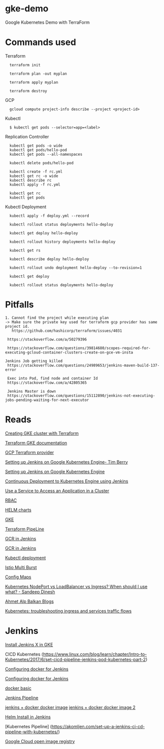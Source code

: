 # gke-demo
Google Kubernetes Demo with TerraForm

# Commands used
  Terraform
  
      terraform init

      terraform plan -out myplan

      terraform apply myplan
      
      terraform destroy

  GCP
      
      gcloud compute project-info describe --project <project-id>
      
  Kubectl
      
      $ kubectl get pods --selector=app=<label>
      
   Replication Controller
      
      kubectl get pods -o wide
      kubectl get pods/hello-pod
      kubectl get pods --all-namespaces

      kubectl delete pods/hello-pod

      kubectl create -f rc.yml
      kubectl get rc -o wide
      kubectl describe rc
      kubectl apply -f rc.yml

      kubectl get rc
      kubectl get pods
      
   Kubectl Deployment
   
      kubectl apply -f deploy.yml --record

      kubectl rollout status deployments hello-deploy

      kubectl get deploy hello-deploy

      kubectl rollout history deployments hello-deploy

      kubectl get rs

      kubectl describe deploy hello-deploy

      kubectl rollout undo deployment hello-deploy --to-revision=1

      kubectl get deploy

      kubectl rollout status deployments hello-deploy
      
      
# Pitfalls
    1. Cannot find the project while executing plan
    -> Make sure the private key used for terraform gcp provider has same project id.
       https://github.com/hashicorp/terraform/issues/4031
   
     https://stackoverflow.com/a/50279396
     
     https://stackoverflow.com/questions/39814680/scopes-required-for-executing-gcloud-container-clusters-create-on-gce-vm-insta
    
    Jenkins Job getting killed
     https://stackoverflow.com/questions/24989653/jenkins-maven-build-137-error
     
     Exec into Pod, find node and container Id
     https://stackoverflow.com/a/42805365
     
     Jenkins Master is down
     https://stackoverflow.com/questions/15112890/jenkins-not-executing-jobs-pending-waiting-for-next-executor
     

# Reads
[Creating GKE cluster with Terraform](https://medium.com/@timhberry/learn-terraform-by-deploying-a-google-kubernetes-engine-cluster-a29071d9a6c2)

[Terraform GKE documentation](https://www.terraform.io/docs/providers/google/r/container_cluster.html)

[GCP Terraform provider](https://www.terraform.io/docs/providers/google/index.html)

[Setting up Jenkins on Google Kubernetes Engine- Tim Berry](https://medium.com/@timhberry/deploy-jenkins-to-google-kubernetes-engine-with-helm-60e0a4d7de93)

[Setting up Jenkins on Google Kubernetes Engine](https://cloud.google.com/solutions/jenkins-on-kubernetes-engine-tutorial)

[Continuous Deployment to Kubernetes Engine using Jenkins](https://cloud.google.com/solutions/continuous-delivery-jenkins-kubernetes-engine)

[Use a Service to Access an Application in a Cluster](https://kubernetes.io/docs/tasks/access-application-cluster/service-access-application-cluster/)

[RBAC](https://kubernetes.io/docs/reference/access-authn-authz/rbac/)

[HELM charts](https://github.com/helm/charts/tree/master/stable)

[GKE](https://medium.com/@timhberry/deploy-a-highly-available-shared-storage-service-in-google-kubernetes-engine-with-regional-bbc87276c8ea)

[Terraform PipeLine](https://medium.com/@timhberry/terraform-pipelines-in-jenkins-47267129ff06)

[GCR in Jenkins](https://itnext.io/setup-jenkins-with-google-container-registry-2f8d39aaa275)

[GCR in Jenkins](https://medium.com/google-cloud/how-to-push-docker-image-to-google-container-registry-gcr-through-jenkins-job-52b9d5ce9f7f)

[Kubectl deployment](https://cloud.google.com/kubernetes-engine/docs/tutorials/http-balancer)

[Istio Multi Burst](https://codelabs.developers.google.com/codelabs/istio-multi-burst/?source=post_page---------------------------#2)

[Config Maps](https://dzone.com/articles/configuring-spring-boot-on-kubernetes-with-configm)

[Kubernetes NodePort vs LoadBalancer vs Ingress? When should I use what? - Sandeep Dinesh](https://medium.com/google-cloud/kubernetes-nodeport-vs-loadbalancer-vs-ingress-when-should-i-use-what-922f010849e0)

[Ahmet Alp Balkan Blogs](https://medium.com/@ahmetb)

[Kubernetes: troubleshooting ingress and services traffic flows](https://medium.com/@ManagedKube/kubernetes-troubleshooting-ingress-and-services-traffic-flows-547ea867b120)




# Jenkins 
[Install Jenkins X in GKE](https://jenkins-x.io/getting-started/jenkins-x-gke-install-with-bot/)

CICD  Kubernetes (https://www.linux.com/blog/learn/chapter/Intro-to-Kubernetes/2017/6/set-cicd-pipeline-jenkins-pod-kubernetes-part-2)

[Configuring docker for Jenkins](https://devopscube.com/jenkins-master-build-slaves-docker-container/)

[Configuring docker for Jenkins](https://medium.com/@elisegev/build-create-docker-images-continuously-with-jenkins-b64dc717e8f1)

[docker basic](https://docs.docker.com/articles/basics/)

[Jenkins Pipeline](https://www.youtube.com/watch?v=W-kCSO2YyVE)

[jenkins + docker docker image](https://github.com/shazChaudhry/docker-jenkins.git)
[jenkins + docker docker image 2](https://github.com/cognitiaclaeves/docker-jenkins2-dkr/blob/master/Dockerfile)

[Helm Install in Jenkins](https://github.com/camptocamp/jenkins-lib-helm/blob/master/src/com/camptocamp/Helm.groovy)

[Kubernetes Pipeline] (https://akomljen.com/set-up-a-jenkins-ci-cd-pipeline-with-kubernetes/)

[Google Cloud open image registry](https://console.cloud.google.com/gcr/images/cloud-solutions-images/GLOBAL)
